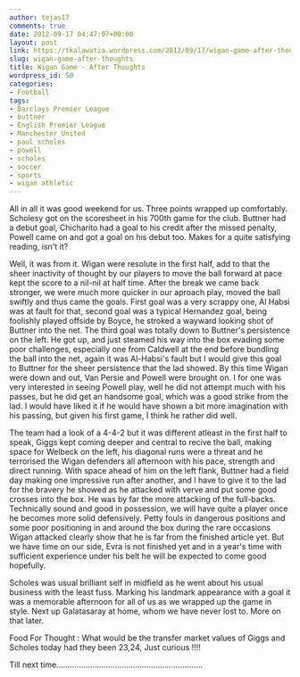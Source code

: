 ```yaml
---
author: tejas17
comments: true
date: 2012-09-17 04:47:07+00:00
layout: post
link: https://tkalawatia.wordpress.com/2012/09/17/wigan-game-after-thoughts/
slug: wigan-game-after-thoughts
title: Wigan Game - After Thoughts
wordpress_id: 50
categories:
- Football
tags:
- Barclays Premier League
- buttner
- English Premier League
- Manchester United
- paul scholes
- powell
- scholes
- soccer
- sports
- wigan athletic
---
```


All in all it was good weekend for us. Three points wrapped up comfortably. Scholesy got on the scoresheet in his 700th game for the club. Buttner had a debut goal, Chicharito had a goal to his credit after the missed penalty, Powell came on and got a goal on his debut too. Makes for a quite satisfying reading, isn't it?

Well, it was from it. Wigan were resolute in the first half, add to that the sheer inactivity of thought by our players to move the ball forward at pace kept the score to a nil-nil at half time. After the break we came back stronger, we were much more quicker in our aproach play, moved the ball swiftly and thus came the goals. First goal was a very scrappy one, Al Habsi was at fault for that, second goal was a typical Hernandez goal, being foolishly played offside by Boyce, he stroked a wayward looking shot of Buttner into the net. The third goal was totally down to Buttner's persistence on the left. He got up, and just steamed his way into the box evading some poor challenges, especially one from Caldwell at the end before bundling the ball into the net, again it was Al-Habsi's fault but I would give this goal to Buttner for the sheer persistence that the lad showed. By this time Wigan were down and out, Van Persie and Powell were brought on. I for one was very interested in seeing Powell play, well he did not attempt much with his passes, but he did get an handsome goal, which was a good strike from the lad. I would have liked it if he would have shown a bit more imagination with his passing, but given his first game, I think he rather did well.

The team had a look of a 4-4-2 but it was different atleast in the first half to speak, Giggs kept coming deeper and central to recive the ball, making space for Welbeck on the left, his diagonal runs were a threat and he terrorised the Wigan defenders all afternoon with his pace, strength and direct running. With space ahead of him on the left flank, Buttner had a field day making one impressive run after another, and I have to give it to the lad for the bravery he showed as he attacked with verve and put some good crosses into the box. He was by far the more attacking of the full-backs. Technically sound and good in possession, we will have quite a player once he becomes more solid defensively. Petty fouls in dangerous positions and some poor positioning in and around the box during the rare occasions Wigan attacked clearly show that he is far from the finished article yet. But we have time on our side, Evra is not finished yet and in a year's time with sufficient experience under his belt he will be expected to come good hopefully.

Scholes was usual brilliant self in midfield as he went about his usual business with the least fuss. Marking his landmark appearance with a goal it was a memorable afternoon for all of us as we wrapped up the game in style. Next up Galatasaray at home, whom we have never lost to. More on that later.

Food For Thought : What would be the transfer market values of Giggs and Scholes today had they been 23,24, Just curious !!!!

Till next time.................................................................
